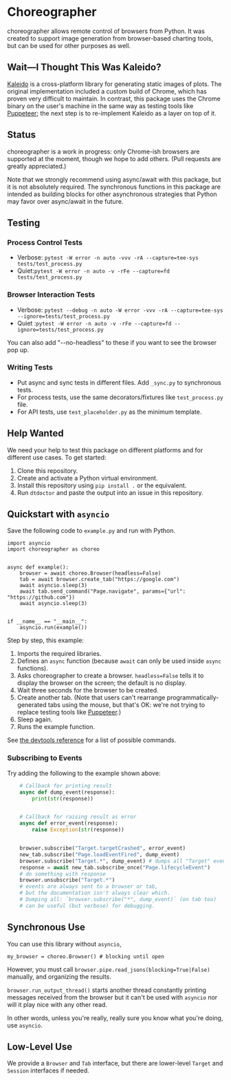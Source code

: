 # Choreographer

choreographer allows remote control of browsers from Python.
It was created to support image generation from browser-based charting tools,
but can be used for other purposes as well.

## Wait—I Thought This Was Kaleido?

[Kaleido][kaleido] is a cross-platform library for generating static images of plots.
The original implementation included a custom build of Chrome,
which has proven very difficult to maintain.
In contrast,
this package uses the Chrome binary on the user's machine
in the same way as testing tools like [Puppeteer][puppeteer];
the next step is to re-implement Kaleido as a layer on top of it.

## Status

choreographer is a work in progress:
only Chrome-ish browsers are supported at the moment,
though we hope to add others.
(Pull requests are greatly appreciated.)

Note that we strongly recommend using async/await with this package,
but it is not absolutely required.
The synchronous functions in this package are intended as building blocks
for other asynchronous strategies that Python may favor over async/await in the future.

## Testing

### Process Control Tests

- Verbose: `pytest -W error -n auto -vvv -rA --capture=tee-sys tests/test_process.py`
- Quiet:`pytest -W error -n auto -v -rFe --capture=fd tests/test_process.py`

### Browser Interaction Tests

- Verbose: `pytest --debug -n auto -W error -vvv -rA --capture=tee-sys --ignore=tests/test_process.py`
- Quiet :`pytest -W error -n auto -v -rFe --capture=fd --ignore=tests/test_process.py`

You can also add "--no-headless" to these if you want to see the browser pop up.

### Writing Tests

- Put async and sync tests in different files. Add `_sync.py` to synchronous tests.
- For process tests, use the same decorators/fixtures like `test_process.py` file.
- For API tests, use `test_placeholder.py` as the minimum template.

## Help Wanted

We need your help to test this package on different platforms
and for different use cases.
To get started:

1. Clone this repository.
1. Create and activate a Python virtual environment.
1. Install this repository using `pip install .` or the equivalent.
1. Run `dtdoctor` and paste the output into an issue in this repository.

## Quickstart with `asyncio`

Save the following code to `example.py` and run with Python.

```
import asyncio
import choreographer as choreo


async def example():
    browser = await choreo.Browser(headless=False)
    tab = await browser.create_tab("https://google.com")
    await asyncio.sleep(3)
    await tab.send_command("Page.navigate", params={"url": "https://github.com"})
    await asyncio.sleep(3)


if __name__ == "__main__":
    asyncio.run(example())
```

Step by step, this example:

1. Imports the required libraries.
1. Defines an `async` function
    (because `await` can only be used inside `async` functions).
1. Asks choreographer to create a browser.
    `headless=False` tells it to display the browser on the screen;
    the default is no display.
1. Wait three seconds for the browser to be created.
1. Create another tab.
    (Note that users can't rearrange programmatically-generated tabs using the mouse,
    but that's OK: we're not trying to replace testing tools like [Puppeteer][puppeteer].)
1. Sleep again.
1. Runs the example function.

See [the devtools reference][devtools-ref] for a list of possible commands.

### Subscribing to Events

Try adding the following to the example shown above:

```python
    # Callback for printing result
    async def dump_event(response):
        print(str(response))


    # Callback for raising result as error
    async def error_event(response):
        raise Exception(str(response))


    browser.subscribe("Target.targetCrashed", error_event)
    new_tab.subscribe("Page.loadEventFired", dump_event)
    browser.subscribe("Target.*", dump_event) # dumps all "Target" events
    response = await new_tab.subscribe_once("Page.lifecycleEvent")
    # do something with response
    browser.unsubscribe("Target.*")
    # events are always sent to a browser or tab,
    # but the documentation isn't always clear which.
    # Dumping all: `browser.subscribe("*", dump_event)` (on tab too)
    # can be useful (but verbose) for debugging.
```

## Synchronous Use

You can use this library without `asyncio`,

```
my_browser = choreo.Browser() # blocking until open
```

However, you must call `browser.pipe.read_jsons(blocking=True|False)` manually,
and organizing the results.

`browser.run_output_thread()` starts another thread constantly printing
messages received from the browser but it can't be used with `asyncio`
nor will it play nice with any other read.

In other words, unless you're really, really sure you know what you're doing,
use `asyncio`.

## Low-Level Use

We provide a `Browser` and `Tab` interface, but there are lower-level `Target`
and `Session` interfaces if needed.

[devtools-ref]: https://chromedevtools.github.io/devtools-protocol/
[kaleido]: https://pypi.org/project/kaleido/
[puppeteer]: https://pptr.dev/
